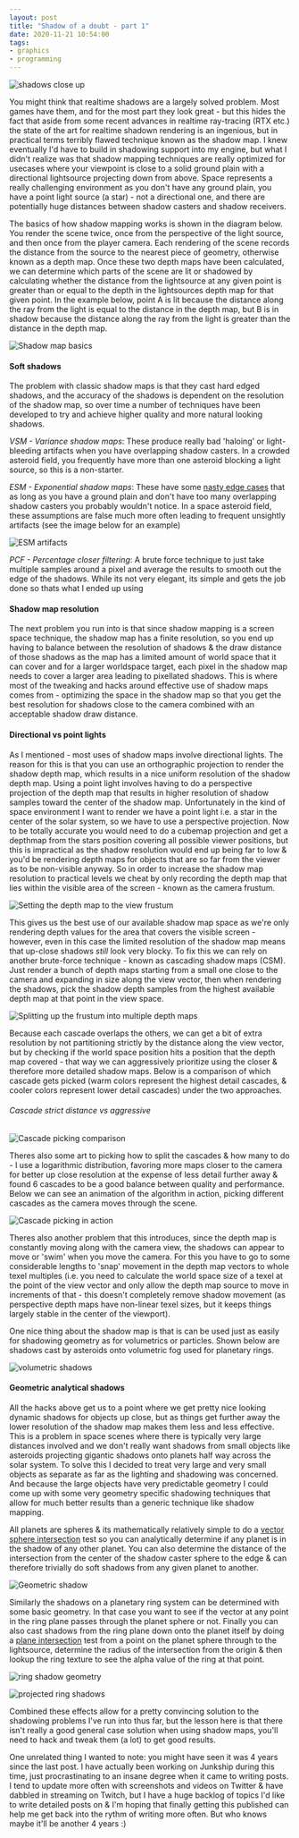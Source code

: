 ```yaml
---
layout: post
title: "Shadow of a doubt - part 1"
date: 2020-11-21 10:54:00
tags:
- graphics
- programming
---
```


![shadows close up](/assets/images/news/shadows.jpg)

You might think that realtime shadows are a largely solved problem. Most games have them, and for the most part they look great - but this hides the fact that aside from some recent advances in realtime ray-tracing (RTX etc.) the state of the art for realtime shadown rendering is an ingenious, but in practical terms terribly flawed technique known as the shadow map. I knew eventually I'd have to build in shadowing support into my engine, but what I didn't realize was that shadow mapping techniques are really optimized for usecases where your viewpoint is close to a solid ground plain with a directional lightsource projecting down from above. Space represents a really challenging environment as you don't have any ground plain, you have a point light source (a star) - not a directional one, and there are potentially huge distances between shadow casters and shadow receivers.

The basics of how shadow mapping works is shown in the diagram below. You render the scene twice, once from the perspective of the light source, and then once from the player camera. Each rendering of the scene records the distance from the source to the nearest piece of geometry, otherwise known as a depth map. Once these two depth maps have been calculated, we can determine which parts of the scene are lit or shadowed by calculating whether the distance from the lightsource at any given point is greater than or equal to the depth in the lightsources depth map for that given point. In the example below, point A is lit because the distance along the ray from the light is equal to the distance in the depth map, but B is in shadow because the distance along the ray from the light is greater than the distance in the depth map.

![Shadow map basics](/assets/images/news/shadow-map.png)


#### Soft shadows
The problem with classic shadow maps is that they cast hard edged shadows, and the accuracy of the shadows is dependent on the resolution of the shadow map, so over time a number of techniques have been developed to try and achieve higher quality and more natural looking shadows.

*VSM - Variance shadow maps*: These produce really bad 'haloing' or light-bleeding artifacts when you have overlapping shadow casters. In a crowded asteroid field, you frequently have more than one asteroid blocking a light source, so this is a non-starter.

*ESM - Exponential shadow maps*: These have some [nasty edge cases](http://jankautz.com/publications/esm_gi08.pdf) that as long as you have a ground plain and don't have too many overlapping shadow casters you probably wouldn't notice. In a space asteroid field, these assumptions are false much more often leading to frequent unsightly artifacts (see the image below for an example)

![ESM artifacts](/assets/images/news/esm-problems.png)

*PCF - Percentage closer filtering*: A brute force technique to just take multiple samples around a pixel and average the results to smooth out the edge of the shadows. While its not very elegant, its simple and gets the job done so thats what I ended up using

#### Shadow map resolution
The next problem you run into is that since shadow mapping is a screen space technique, the shadow map has a finite resolution, so you end up having to balance between the resolution of shadows & the draw distance of those shadows as the map has a limited amount of world space that it can cover and for a larger worldspace target, each pixel in the shadow map needs to cover a larger area leading to pixellated shadows. This is where most of the tweaking and hacks around effective use of shadow maps comes from - optimizing the space in the shadow map so that you get the best resolution for shadows close to the camera combined with an acceptable shadow draw distance.

#### Directional vs point lights
As I mentioned - most uses of shadow maps involve directional lights. The reason for this is that you can use an orthographic projection to render the shadow depth map, which results in a nice uniform resolution of the shadow depth map. Using a point light involves having to do a perspective projection of the depth map that results in higher resolution of shadow samples toward the center of the shadow map. Unfortunately in the kind of space environment I want to render we have a point light i.e. a star in the center of the solar system, so we have to use a perspective projection. Now to be totally accurate you would need to do a cubemap projection and get a depthmap from the stars position covering all possible viewer positions, but this is impractical as the shadow resolution would end up being far to low & you'd be rendering depth maps for objects that are so far from the viewer as to be non-visible anyway. So in order to increase the shadow map resolution to practical levels we cheat by only recording the depth map that lies within the visible area of the screen - known as the camera frustum.

![Setting the depth map to the view frustum](/assets/images/news/frustum-depth-map.png)

This gives us the best use of our available shadow map space as we're only rendering depth values for the area that covers the visible screen - however, even in this case the limited resolution of the shadow map means that up-close shadows *still* look very blocky. To fix this we can rely on another brute-force technique - known as cascading shadow maps (CSM). Just render a bunch of depth maps starting from a small one close to the camera and expanding in size along the view vector, then when rendering the shadows, pick the shadow depth samples from the highest available depth map at that point in the view space.

![Splitting up the frustum into multiple depth maps](/assets/images/news/split-frustum-depth-map.png)

Because each cascade overlaps the others, we can get a bit of extra resolution by not partitioning strictly by the distance along the view vector, but by checking if the world space position hits a position that the depth map covered - that way we can aggressively prioritize using the closer & therefore more detailed shadow maps. Below is a comparison of which cascade gets picked (warm colors represent the highest detail cascades, & cooler colors represent lower detail cascades) under the two approaches.

###### Cascade strict distance vs aggressive

![Cascade picking comparison](/assets/images/news/cascade-comparison.jpg)

Theres also some art to picking how to split the cascades & how many to do - I use a logarithmic distribution, favoring more maps closer to the camera for better up close resolution at the expense of less detail further away & found 6 cascades to be a good balance between quality and performance. Below we can see an animation of the algorithm in action, picking different cascades as the camera moves through the scene.

![Cascade picking in action](/assets/images/news/cascade-picking.gif)

Theres also another problem that this introduces, since the depth map is constantly moving along with the camera view, the shadows can appear to move or 'swim' when you move the camera. For this you have to go to some considerable lengths to 'snap' movement in the depth map vectors to whole texel multiples (i.e. you need to calculate the world space size of a texel at the point of the view vector and only allow the depth map source to move in increments of that - this doesn't completely remove shadow movement (as perspective depth maps have non-linear texel sizes, but it keeps things largely stable in the center of the viewport).

One nice thing about the shadow map is that is can be used just as easily for shadowing geometry as for volumetrics or particles. Shown below are shadows cast by asteroids onto volumetric fog used for planetary rings.

![volumetric shadows](/assets/images/news/ring-shadows.jpg)

#### Geometric analytical shadows
All the hacks above get us to a point where we get pretty nice looking dynamic shadows for objects up close, but as things get further away the lower resolution of the shadow map makes them less and less effective. This is a problem in space scenes where there is typically very large distances involved and we don't really want shadows from small objects like asteroids projecting gigantic shadows onto planets half way across the solar system. To solve this I decided to treat very large and very small objects as separate as far as the lighting and shadowing was concerned. And because the large objects have very predictable geometry I could come up with some very geometry specific shadowing techniques that allow for much better results than a generic technique like shadow mapping.

All planets are spheres & its mathematically relatively simple to do a [vector sphere intersection](https://en.wikipedia.org/wiki/Line%E2%80%93sphere_intersection) test so you can analytically determine if any planet is in the shadow of any other planet. You can also determine the distance of the intersection from the center of the shadow caster sphere to the edge & can therefore trivially do soft shadows from any given planet to another. 

![Geometric shadow](/assets/images/news/geometric-shadow.jpg)

Similarly the shadows on a planetary ring system can be determined with some basic geometry. In that case you want to see if the vector at any point in the ring plane passes through the planet sphere or not. Finally you can also cast shadows from the ring plane down onto the planet itself by doing a [plane intersection](https://en.wikipedia.org/wiki/Line%E2%80%93plane_intersection) test from a point on the planet sphere through to the lightsource, determine the radius of the intersection from the origin & then lookup the ring texture to see the alpha value of the ring at that point.

![ring shadow geometry](/assets/images/news/ring-plane-intersection.png)

![projected ring shadows](/assets/images/news/ring-projected-shadows.jpg)

Combined these effects allow for a pretty convincing solution to the shadowing problems I've run into thus far, but the lesson here is that there isn't really a good general case solution when using shadow maps, you'll need to hack and tweak them (a lot) to get good results.

One unrelated thing I wanted to note: you might have seen it was 4 years since the last post. I have actually been working on Junkship during this time, just procrastinating to an insane degree when it came to writing posts. I tend to update more often with screenshots and videos on Twitter & have dabbled in streaming on Twitch, but I have a huge backlog of topics I'd like to write detailed posts on & I'm hoping that finally getting this published can help me get back into the rythm of writing more often. But who knows maybe it'll be another 4 years :)

